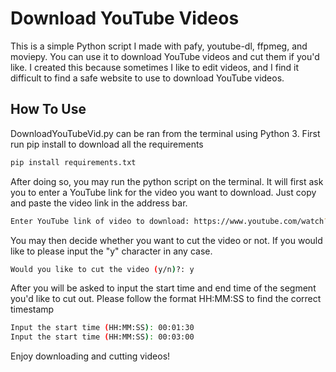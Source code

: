# Download YouTube Videos

This is a simple Python script I made with pafy, youtube-dl, ffpmeg, and moviepy. You can use it to download YouTube videos and cut them if you'd like. I created this because sometimes I like to edit videos, and I find it difficult to find a safe website to use to download YouTube videos.

## How To Use

DownloadYouTubeVid.py can be ran from the terminal using Python 3. First run pip install to download all the requirements

```bash
pip install requirements.txt
```

After doing so, you may run the python script on the terminal. It will first ask you to enter a YouTube link for the video you want to download. Just copy and paste the video link in the address bar.

```bash
Enter YouTube link of video to download: https://www.youtube.com/watch?v=dQw4w9WgXcQ
```

You may then decide whether you want to cut the video or not. If you would like to please input the "y" character in any case.

```bash
Would you like to cut the video (y/n)?: y
```

After you will be asked to input the start time and end time of the segment you'd like to cut out. Please follow the format HH:MM:SS to find the correct timestamp

```bash
Input the start time (HH:MM:SS): 00:01:30
Input the start time (HH:MM:SS): 00:03:00
```

Enjoy downloading and cutting videos!

